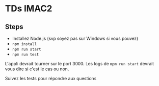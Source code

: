 # TDs IMAC2
## Steps
- Installez Node.js (svp soyez pas sur Windows si vous pouvez)
- `npm install`
- `npm run start`
- `npm run test`

L'appli devrait tourner sur le port 3000. Les logs de `npm run start` devrait vous dire si c'est le cas ou non.

Suivez les tests pour répondre aux questions